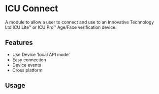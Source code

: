 # ICU Connect

A module to allow a user to connect and use to an Innovative Technology Ltd ICU Lite™ or ICU Pro™
Age/Face verification device.


## Features

- Use Device 'local API mode'
- Easy connection
- Device events
- Cross platform

## Usage